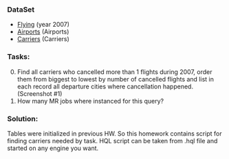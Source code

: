 ### DataSet
- [Flying](http://stat-computing.org/dataexpo/2009/the-data.html ) (year 2007)
- [Airports](http://stat-computing.org/dataexpo/2009/supplemental-data.html) (Airports)
- [Carriers](http://stat-computing.org/dataexpo/2009/supplemental-data.html) (Carriers)

### Tasks:
0. Find all carriers who cancelled more than 1 flights during 2007, order them from biggest to lowest by number 
of cancelled flights and list in each record all departure cities where cancellation happened. (Screenshot #1)
1. How many MR jobs where instanced for this query?

### Solution:
Tables were initialized in previous HW. So this homework contains script for finding carriers needed by task. HQL script can be taken from .hql file and started on any engine you want.